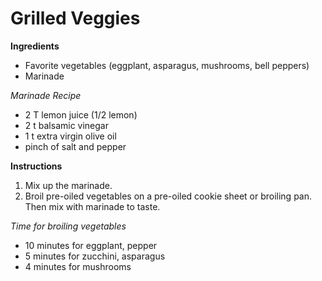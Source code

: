 # Grilled Veggies

**Ingredients** 

* Favorite vegetables (eggplant, asparagus, mushrooms, bell peppers) 
* Marinade

_Marinade Recipe_
* 2 T lemon juice (1/2 lemon) 
* 2 t balsamic vinegar
* 1 t extra virgin olive oil
* pinch of salt and pepper

**Instructions**

1. Mix up the marinade. 
2. Broil pre-oiled vegetables on a pre-oiled cookie sheet or broiling pan. Then mix with marinade to taste.

_Time for broiling vegetables_ 
* 10 minutes for eggplant, pepper
* 5 minutes for zucchini, asparagus
* 4 minutes for mushrooms 
